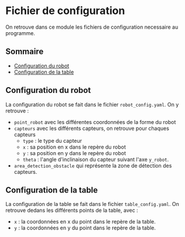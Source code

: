 # Fichier de configuration

On retrouve dans ce module les fichiers de configuration necessaire au programme.

## Sommaire

  * [Configuration du robot](#configuration-du-robot)
  * [Configuration de la table](#configuration-de-la-table)

## Configuration du robot

La configuration du robot se fait dans le fichier `robot_config.yaml`. On y retrouve :
* `point_robot` avec les différentes coordonnées de la forme du robot
* `capteurs` avec les différents capteurs, on retrouve pour chaques capteurs 
    * `type` : le type du capteur
    * `x` : sa position en x dans le repère du robot
    * `y` : sa position en y dans le repère du robot
    * `theta` : l'angle d'inclinaison du capteur suivant l'axe `y_robot`.
* `area_detection_obstacle` qui représente la zone de détection des capteurs.

## Configuration de la table

La configuration de la table se fait dans le fichier `table_config.yaml`. On retrouve dedans les différents points de la table, avec :
* `x` : la coordonnées en x du point dans le repère de la table.
* `y` : la coordonnées en y du point dans le repère de la table.